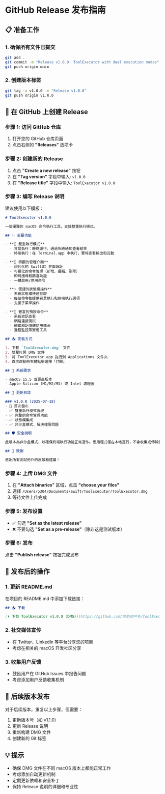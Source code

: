 # GitHub Release 发布指南

## 📋 准备工作

### 1. 确保所有文件已提交
```bash
git add .
git commit -m "Release v1.0.0: ToolExecutor with dual execution modes"
git push origin main
```

### 2. 创建版本标签
```bash
git tag -a v1.0.0 -m "Release v1.0.0"
git push origin v1.0.0
```

## 🚀 在 GitHub 上创建 Release

### 步骤 1: 访问 GitHub 仓库
1. 打开您的 GitHub 仓库页面
2. 点击右侧的 **"Releases"** 选项卡

### 步骤 2: 创建新的 Release
1. 点击 **"Create a new release"** 按钮
2. 在 **"Tag version"** 字段中输入: `v1.0.0`
3. 在 **"Release title"** 字段中输入: `ToolExecutor v1.0.0`

### 步骤 3: 编写 Release 说明
建议使用以下模板：

```markdown
# ToolExecutor v1.0.0

一個優雅的 macOS 命令執行工具，支援雙重執行模式。

## ✨ 主要功能

- **🚀 雙重執行模式**
  - 背景執行：靜默運行，通過系統通知查看結果
  - 終端執行：在 Terminal.app 中執行，實時查看輸出和互動

- **🎯 直觀的管理介面**
  - 現代化的 SwiftUI 界面設計
  - 可視化的命令管理（新增、編輯、刪除）
  - 即時搜尋和篩選功能
  - 一鍵啟用/停用命令

- **⚡ 便捷的狀態欄操作**
  - 系統狀態欄快速存取
  - 每個命令都提供背景執行和終端執行選項
  - 支援子菜單操作

- **🔧 豐富的預設命令**
  - 系統資訊查看
  - 網路連接測試
  - 磁碟和記憶體使用情況
  - 進程監控等實用工具

## 📥 安裝方式

1. 下載 `ToolExecutor.dmg` 文件
2. 雙擊打開 DMG 文件
3. 將 ToolExecutor.app 拖拽到 Applications 文件夾
4. 首次啟動時右鍵點擊選擇「打開」

## 🔧 系統需求

- macOS 15.5 或更高版本
- Apple Silicon (M1/M2/M3) 或 Intel 處理器

## 📝 更新日誌

### v1.0.0 (2025-07-18)
- 🎉 首次發布
- ✅ 雙重執行模式實現
- ✅ 完整的命令管理功能
- ✅ 狀態欄集成
- ✅ 非沙盒模式，解決權限問題

## 🛡️ 安全說明

此版本為非沙盒模式，以確保終端執行功能正常運作。應用程式僅在本地運行，不會收集或傳輸任何個人資料。

## 🙏 致謝

感謝所有測試用戶的反饋和建議！
```

### 步骤 4: 上传 DMG 文件
1. 在 **"Attach binaries"** 区域，点击 **"choose your files"**
2. 选择 `/Users/p304/Documents/Swift/ToolExecutor/ToolExecutor.dmg`
3. 等待文件上传完成

### 步骤 5: 发布设置
- ✅ 勾选 **"Set as the latest release"**
- ❌ 不要勾选 **"Set as a pre-release"**（除非这是测试版本）

### 步骤 6: 发布
点击 **"Publish release"** 按钮完成发布

## 📱 发布后的操作

### 1. 更新 README.md
在项目的 README.md 中添加下载链接：

```markdown
## 📥 下载

[⬇️ 下载 ToolExecutor v1.0.0 (DMG)](https://github.com/你的用户名/ToolExecutor/releases/download/v1.0.0/ToolExecutor.dmg)
```

### 2. 社交媒体宣传
- 在 Twitter、LinkedIn 等平台分享您的项目
- 考虑在相关的 macOS 开发社区分享

### 3. 收集用户反馈
- 鼓励用户在 GitHub Issues 中报告问题
- 考虑添加用户反馈收集机制

## 🔄 后续版本发布

对于后续版本，重复以上步骤，但需要：
1. 更新版本号（如 v1.1.0）
2. 更新 Release 说明
3. 重新构建 DMG 文件
4. 创建新的 Git 标签

## 💡 提示

- 确保 DMG 文件在不同 macOS 版本上都能正常工作
- 考虑添加自动更新机制
- 定期更新依赖和安全补丁
- 保持 Release 说明的详细和专业性 